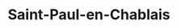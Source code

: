 ---
title: Saint-Paul-en-Chablais
url: /saint-paul-en-chablais/
latitude: 46.378
longitude: 6.623
---